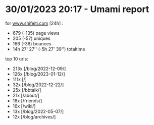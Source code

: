 # 30/01/2023 20:17 - Umami report
for www.shifeiti.com [24h] :

 - 679 (-135) page views
 - 205 (-57) uniques
 - 166 (-36) bounces
 - 14h 27' 27'' (-5h 27' 39'') totaltime


top 10 urls:
 - 213x [/blog/2022-12-09/]
 - 126x [/blog/2023-01-12/]
 - 111x [/]
 - 32x [/blog/2022-12-22/]
 - 25x [/bbtalk/]
 - 21x [/about/]
 - 18x [/friends/]
 - 16x [/wiki/]
 - 13x [/blog/2022-05-07/]
 - 12x [/blog/archives/]


